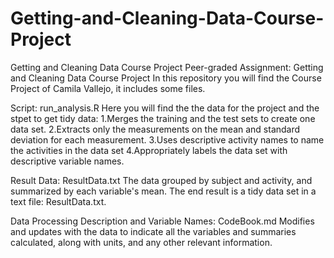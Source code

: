 # Getting-and-Cleaning-Data-Course-Project
Getting and Cleaning Data Course Project
Peer-graded Assignment: Getting and Cleaning Data Course Project
In this repository you will find the Course Project of Camila Vallejo, it includes some files.

Script: run_analysis.R
Here you will find the the data for the project and the stpet to get tidy data:
1.Merges the training and the test sets to create one data set.
2.Extracts only the measurements on the mean and standard deviation for each measurement. 
3.Uses descriptive activity names to name the activities in the data set
4.Appropriately labels the data set with descriptive variable names. 

Result Data: ResultData.txt
The data grouped by subject and activity, and summarized by each variable's mean. The end result is a tidy data set in a text file: ResultData.txt.

Data Processing Description and Variable Names: CodeBook.md
Modifies and updates with the data to indicate all the variables and summaries calculated, along with units, and any other relevant information.
